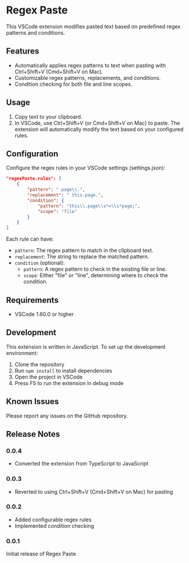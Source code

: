 # Regex Paste

This VSCode extension modifies pasted text based on predefined regex patterns and conditions.

## Features

- Automatically applies regex patterns to text when pasting with Ctrl+Shift+V (Cmd+Shift+V on Mac).
- Customizable regex patterns, replacements, and conditions.
- Condition checking for both file and line scopes.

## Usage

1. Copy text to your clipboard.
2. In VSCode, use Ctrl+Shift+V (or Cmd+Shift+V on Mac) to paste. The extension will automatically modify the text based on your configured rules.

## Configuration

Configure the regex rules in your VSCode settings (settings.json):

```json
"regexPaste.rules": [
    {
        "pattern": " page\\.",
        "replacement": " this.page.",
        "condition": {
            "pattern": "this\\.page\\s*=\\s*page;",
            "scope": "file"
        }
    }
]
```

Each rule can have:
- `pattern`: The regex pattern to match in the clipboard text.
- `replacement`: The string to replace the matched pattern.
- `condition` (optional):
  - `pattern`: A regex pattern to check in the existing file or line.
  - `scope`: Either "file" or "line", determining where to check the condition.

## Requirements

- VSCode 1.60.0 or higher

## Development

This extension is written in JavaScript. To set up the development environment:

1. Clone the repository
2. Run `npm install` to install dependencies
3. Open the project in VSCode
4. Press F5 to run the extension in debug mode

## Known Issues

Please report any issues on the GitHub repository.

## Release Notes

### 0.0.4

- Converted the extension from TypeScript to JavaScript

### 0.0.3

- Reverted to using Ctrl+Shift+V (Cmd+Shift+V on Mac) for pasting

### 0.0.2

- Added configurable regex rules
- Implemented condition checking

### 0.0.1

Initial release of Regex Paste